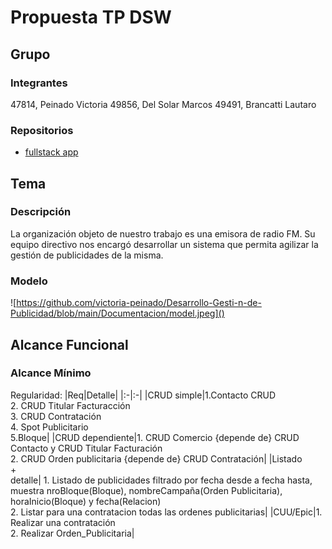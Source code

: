 # Propuesta TP DSW

## Grupo
### Integrantes
47814, Peinado Victoria
49856, Del Solar Marcos
49491, Brancatti Lautaro

### Repositorios
* [fullstack app](https://github.com/victoria-peinado/Desarrollo-Gesti-n-de-Publicidad)

## Tema
### Descripción
La organización objeto de nuestro trabajo es una emisora de radio FM. Su equipo directivo nos encargó desarrollar un sistema que permita agilizar la gestión de publicidades de la misma. 


### Modelo
![https://github.com/victoria-peinado/Desarrollo-Gesti-n-de-Publicidad/blob/main/Documentacion/model.jpeg]()


## Alcance Funcional 

### Alcance Mínimo 

Regularidad:
|Req|Detalle|
|:-|:-|
|CRUD simple|1.Contacto CRUD <br>2. CRUD Titular Facturacción<br>3. CRUD Contratación<br> 4. Spot Publicitario <br>5.Bloque|
|CRUD dependiente|1. CRUD Comercio {depende de} CRUD Contacto y CRUD Titular Facturación<br>2. CRUD Orden publicitaria {depende de} CRUD Contratación|
|Listado<br>+<br>detalle| 1. Listado de publicidades filtrado por fecha desde a fecha hasta, muestra nroBloque(Bloque), nombreCampaña(Orden Publicitaria), horaInicio(Bloque) y fecha(Relacion) <br> 2. Listar para una contratacion todas las ordenes publicitarias|
|CUU/Epic|1. Realizar una contratación<br>2. Realizar Orden_Publicitaria|



